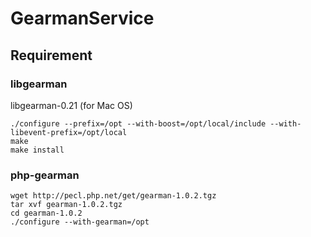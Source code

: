 GearmanService
==============

## Requirement

### libgearman

libgearman-0.21 (for Mac OS)

    ./configure --prefix=/opt --with-boost=/opt/local/include --with-libevent-prefix=/opt/local
    make 
    make install

### php-gearman

    wget http://pecl.php.net/get/gearman-1.0.2.tgz
    tar xvf gearman-1.0.2.tgz
    cd gearman-1.0.2
    ./configure --with-gearman=/opt
